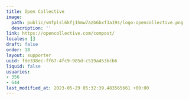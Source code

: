 ```yaml
---
title: Open Collective
image:
  path: public/vmfplsl6kfj1hmw7azb6bxf3a19s/logo-opencollective.png
  description: ''
link: https://opencollective.com/compost/
locales: []
draft: false
order: 18
layout: supporter
uuid: fde338ec-ff67-4fc9-985d-c519a453bcb6
liquid: false
usuaries:
- 356
- 644
last_modified_at: 2023-05-29 05:32:39.483565661 +00:00
---
```


